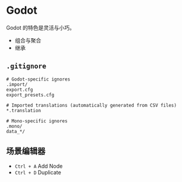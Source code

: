# Godot

Godot 的特色是灵活与小巧。

- 组合与聚合
- 继承

## `.gitignore`

``` gitignore
# Godot-specific ignores
.import/
export.cfg
export_presets.cfg

# Imported translations (automatically generated from CSV files)
*.translation

# Mono-specific ignores
.mono/
data_*/
```

## 场景编辑器

- `Ctrl + A` Add Node
- `Ctrl + D` Duplicate
